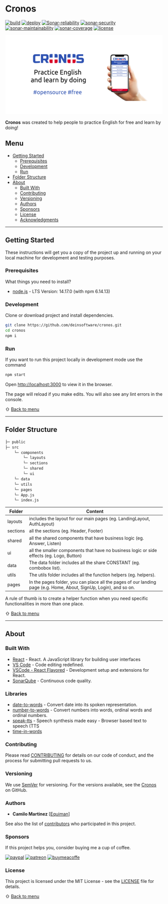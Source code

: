# Cronos

[![build](https://github.com/deinsoftware/cronos/actions/workflows/build.yml/badge.svg)](https://github.com/deinsoftware/cronos/actions/workflows/build.yml)
[![deploy](https://github.com/deinsoftware/cronos/actions/workflows/deploy.yml/badge.svg)](https://github.com/deinsoftware/cronos/actions/workflows/deploy.yml)
[![Sonar-reliability](https://sonarcloud.io/api/project_badges/measure?project=dein%3Acronos&metric=reliability_rating)](https://sonarcloud.io/dashboard?id=dein%3Acronos)
[![sonar-security](https://sonarcloud.io/api/project_badges/measure?project=dein%3Acronos&metric=security_rating)](https://sonarcloud.io/dashboard?id=dein%3Acronos)
[![sonar-maintainability](https://sonarcloud.io/api/project_badges/measure?project=dein%3Acronos&metric=sqale_rating)](https://sonarcloud.io/dashboard?id=dein%3Acronos)
[![sonar-coverage](https://sonarcloud.io/api/project_badges/measure?project=dein%3Acronos&metric=coverage)](https://sonarcloud.io/dashboard?id=dein%3Acronos)
[![license](https://img.shields.io/github/license/deinsoftware/colorify)](LICENSE.md)

![Cronos](.github/social/preview.png 'Cronos App')

**Cronos** was created to help people to practice English for free and learn by doing!

## Menu

- [Getting Started](#getting-started)
  - [Prerequisites](#prerequisites)
  - [Development](#development)
  - [Run](#run)
- [Folder Structure](#folder-structure)
- [About](#about)
  - [Built With](#built-with)
  - [Contributing](#contributing)
  - [Versioning](#versioning)
  - [Authors](#authors)
  - [Sponsors](#sponsors)
  - [License](#license)
  - [Acknowledgments](#acknowledgments)

---

## Getting Started

These instructions will get you a copy of the project up and running on your local machine for development and testing purposes.

### Prerequisites

What things you need to install?

- [node.js](https://nodejs.org/en/download/) - LTS Version: 14.17.0 (with npm 6.14.13)

### Development

Clone or download project and install dependencies.

```bash
git clone https://github.com/deinsoftware/cronos.git
cd cronos
npm i
```

### Run

If you want to run this project locally in development mode use the command

```bash
npm start
```

Open [http://localhost:3000](http://localhost:3000) to view it in the browser.

The page will reload if you make edits. You will also see any lint errors in the console.

⇧ [Back to menu](#menu)

---

## Folder Structure

```bash
├─ public
├─ src
    └─ components
        └─ layouts
        └─ sections
        └─ shared
        └─ ui
    └─ data
    └─ utils
    └─ pages
    └─ App.js
    └─ index.js
```

| Folder   | Content                                                                                                            |
| -------- | ------------------------------------------------------------------------------------------------------------------ |
| layouts  | includes the layout for our main pages (eg. LandingLayout, AuthLayout)                                             |
| sections | all the sections (eg. Header, Footer)                                                                              |
| shared   | all the shared components that have business logic (eg. Answer, Listen)                                            |
| ui       | all the smaller components that have no business logic or side effects (eg. Logo, Button)                          |
| data     | The data folder includes all the share CONSTANT (eg. combobox list).                                               |
| utils    | The utils folder includes all the function helpers (eg. helpers).                                                  |
| pages    | In the pages folder, you can place all the pages of our landing page (e.g. Home, About, SignUp, Login), and so on. |

A rule of thumb is to create a helper function when you need specific functionalities in more than one place.

⇧ [Back to menu](#menu)

---

## About

### Built With

- [React](https://reactjs.org/) - React. A JavaScript library for building user interfaces
- [VS Code](https://code.visualstudio.com/) - Code editing redefined.
- [VSCode - React Flavored](https://dev.to/equiman/vscode-react-flavored-134h) - Development setup and extensions for React.
- [SonarQube](https://sonarcloud.io/dashboard?id=dein%3Acronos) - Continuous code quality.

### Libraries

- [date-to-words](https://www.npmjs.com/package/date-to-words) - Convert date into its spoken representation.
- [number-to-words](https://www.npmjs.com/package/number-to-words) - Convert numbers into words, ordinal words and ordinal numbers.
- [speak-tts](https://www.npmjs.com/package/speak-tts) - Speech synthesis made easy - Browser based text to speech (TTS
- [time-in-words](https://www.npmjs.com/package/time-in-words)

### Contributing

Please read [CONTRIBUTING](CONTRIBUTING.md) for details on our code of conduct, and the process for submitting pull requests to us.

### Versioning

We use [SemVer](http://semver.org/) for versioning. For the versions available, see the [Cronos](https://github.com/deinsoftware/cronos/tags) on GitHub.

### Authors

- **Camilo Martinez** [[Equiman](http://stackoverflow.com/story/equiman)]

See also the list of [contributors](https://github.com/deinsoftware/cronos/contributors) who participated in this project.

### Sponsors

If this project helps you, consider buying me a cup of coffee.

[![paypal](https://img.shields.io/badge/-PayPal-gray?style=flat&labelColor=00457C&logo=paypal&logoColor=white&link=https://paypal.me/equiman/3)](https://paypal.me/equiman/3)
[![patreon](https://img.shields.io/badge/-Patreon-gray?style=flat&labelColor=052d49&logo=patreon&logoColor=F96854&link=https://patreon.com/equiman)](https://patreon.com/equiman)
[![buymeacoffe](https://img.shields.io/badge/-Buy%20Me%20A%20Coffee-gray?style=flat&labelColor=FF813F&logo=buy-me-a-coffee&logoColor=white&link=https://buymeacoff.ee/equiman)](https://buymeacoff.ee/equiman)

### License

This project is licensed under the MIT License - see the [LICENSE](LICENSE.md) file for details.

⇧ [Back to menu](#menu)
